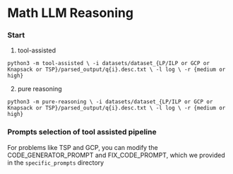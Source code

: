 # Math LLM Reasoning

### Start

1. tool-assisted
```
python3 -m tool-assisted \ -i datasets/dataset_{LP/ILP or GCP or Knapsack or TSP}/parsed_output/q{i}.desc.txt \ -l log \ -r {medium or high}
```

2. pure reasoning
```
python3 -m pure-reasoning \ -i datasets/dataset_{LP/ILP or GCP or Knapsack or TSP}/parsed_output/q{i}.desc.txt \ -l log \ -r {medium or high}
```

### Prompts selection of tool assisted pipeline
For problems like TSP and GCP, you can modify the CODE_GENERATOR_PROMPT and FIX_CODE_PROMPT, which we provided in the ```specific_prompts``` directory